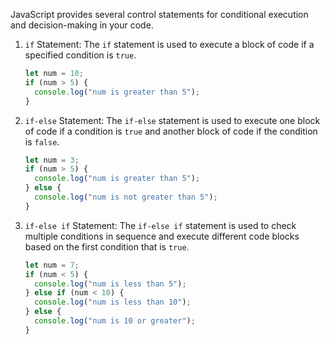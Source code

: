 JavaScript provides several control statements for conditional execution and decision-making in your code. 

1. `if` Statement:
   The `if` statement is used to execute a block of code if a specified condition is `true`.

   ```javascript
   let num = 10;
   if (num > 5) {
     console.log("num is greater than 5");
   }
   ```

2. `if-else` Statement:
   The `if-else` statement is used to execute one block of code if a condition is `true` and another block of code if the condition is `false`.

   ```javascript
   let num = 3;
   if (num > 5) {
     console.log("num is greater than 5");
   } else {
     console.log("num is not greater than 5");
   }
   ```

3. `if-else if` Statement:
   The `if-else if` statement is used to check multiple conditions in sequence and execute different code blocks based on the first condition that is `true`.

   ```javascript
   let num = 7;
   if (num < 5) {
     console.log("num is less than 5");
   } else if (num < 10) {
     console.log("num is less than 10");
   } else {
     console.log("num is 10 or greater");
   }
   ```

